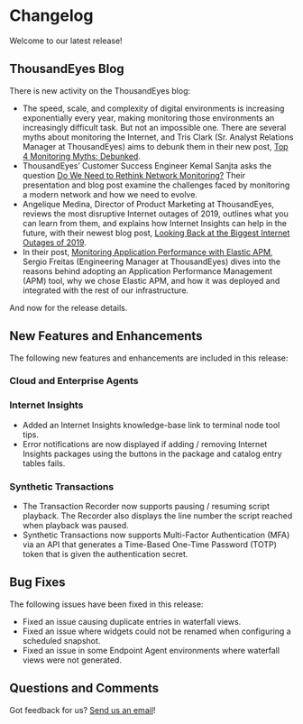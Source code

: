# Changelog

Welcome to our latest release!

## ThousandEyes Blog

 There is new activity on the ThousandEyes blog:

* The speed, scale, and complexity of digital environments is increasing exponentially every year, making monitoring those environments an increasingly difficult task. But not an impossible one. There are several myths about monitoring the Internet, and Tris Clark \(Sr. Analyst Relations Manager at ThousandEyes\) aims to debunk them in their new post, [Top 4 Monitoring Myths: Debunked](https://blog.thousandeyes.com/top-4-monitoring-myths-debunked/).
* ThousandEyes’ Customer Success Engineer Kemal Sanjta asks the question [Do We Need to Rethink Network Monitoring?](https://blog.thousandeyes.com/do-we-need-to-rethink-network-monitoring/) Their presentation and blog post examine the challenges faced by monitoring a modern network and how we need to evolve.
* Angelique Medina, Director of Product Marketing at ThousandEyes, reviews the most disruptive Internet outages of 2019, outlines what you can learn from them, and explains how Internet Insights can help in the future, with their newest blog post, [Looking Back at the Biggest Internet Outages of 2019](https://blog.thousandeyes.com/looking-back-biggest-internet-outages-2019/).
* In their post, [Monitoring Application Performance with Elastic APM](https://blog.thousandeyes.com/monitoring-application-performance-elastic-apm/), Sergio Freitas \(Engineering Manager at ThousandEyes\) dives into the reasons behind adopting an Application Performance Management \(APM\) tool, why we chose Elastic APM, and how it was deployed and integrated with the rest of our infrastructure.

And now for the release details.

## New Features and Enhancements

 The following new features and enhancements are included in this release:

### Cloud and Enterprise Agents

### Internet Insights

* Added an Internet Insights knowledge-base link to terminal node tool tips.
* Error notifications are now displayed if adding / removing Internet Insights packages using the buttons in the package and catalog entry tables fails.

### Synthetic Transactions

* The Transaction Recorder now supports pausing / resuming script playback. The Recorder also displays the line number the script reached when playback was paused.
* Synthetic Transactions now supports Multi-Factor Authentication \(MFA\) via an API that generates a Time-Based One-Time Password \(TOTP\) token that is given the authentication secret.

## Bug Fixes

 The following issues have been fixed in this release:

* Fixed an issue causing duplicate entries in waterfall views.
* Fixed an issue where widgets could not be renamed when configuring a scheduled snapshot.
* Fixed an issue in some Endpoint Agent environments where waterfall views were not generated.

## Questions and Comments

Got feedback for us? [Send us an email](mailto:support@thousandeyes.com?subject=2020-01-08+Release+Update)!


